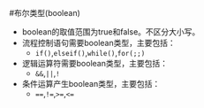 #布尔类型(boolean)

- boolean的取值范围为true和false。不区分大小写。
- 流程控制语句需要boolean类型，主要包括：
	- `if()`,`elseif()`,`while()`,`for(;;)`
- 逻辑运算符需要boolean类型，主要包括：
	- `&&`,`||`,`!`
- 条件运算产生boolean类型，主要包括：
	- `==`,`!=`,`>=`,`<=`
